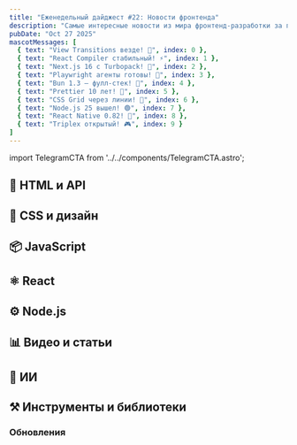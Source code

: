 ```yaml
---
title: "Еженедельный дайджест #22: Новости фронтенда"
description: "Самые интересные новости из мира фронтенд-разработки за последнюю неделю"
pubDate: "Oct 27 2025"
mascotMessages: [
  { text: "View Transitions везде! 🎉", index: 0 },
  { text: "React Compiler стабильный! ⚡", index: 1 },
  { text: "Next.js 16 с Turbopack! 🚀", index: 2 },
  { text: "Playwright агенты готовы! 🤖", index: 3 },
  { text: "Bun 1.3 — фулл-стек! 💪", index: 4 },
  { text: "Prettier 10 лет! 🎨", index: 5 },
  { text: "CSS Grid через линии! 📐", index: 6 },
  { text: "Node.js 25 вышел! 🟢", index: 7 },
  { text: "React Native 0.82! 📱", index: 8 },
  { text: "Triplex открытый! 🎮", index: 9 }
]
---
```


import TelegramCTA from '../../components/TelegramCTA.astro';

## 🧪 HTML и API

## 🎨 CSS и дизайн

<TelegramCTA/>

## 📦 JavaScript

## ⚛️ React

## ⚙️ Node.js

## 📊 Видео и статьи

## 🤖 ИИ

## ⚒️ Инструменты и библиотеки

### Обновления

